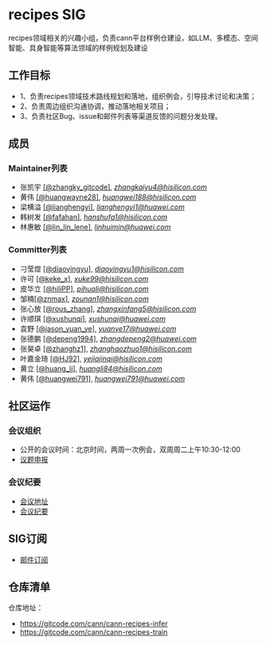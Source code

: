 # recipes SIG
recipes领域相关的兴趣小组，负责cann平台样例仓建设，如LLM、多模态、空间智能、具身智能等算法领域的样例规划及建设

## 工作目标
- 1、负责recipes领域技术路线规划和落地，组织例会，引导技术讨论和决策；
- 2、负责周边组织沟通协调，推动落地相关项目；
- 3、负责社区Bug、issue和邮件列表等渠道反馈的问题分发处理。


## 成员

### Maintainer列表
- 张凯宇 [[@zhangky_gitcode]](https://gitcode.com/zhangky_gitcode), *zhangkaiyu4@hisilicon.com*
- 黄伟 [[@huangwayne28]](https://gitcode.com/huangwayne28), *huangwei188@hisilicon.com*
- 梁横溢 [[@lianghengyi]](https://gitcode.com/lianghengyi), *lianghengyi1@huawei.com*
- 韩树发 [[@fafahan]](https://gitcode.com/fafahan), *hanshufa1@hisilicon.com*
- 林惠敏 [[@lin_lin_lene]](https://gitcode.com/lin_lin_lene), *linhuimin@huawei.com*

### Committer列表
- 刁莹煜 [[@diaoyingyu]](https://gitcode.com/diaoyingyu), *diaoyingyu1@hisilicon.com*
- 许可 [[@keke_x]](https://gitcode.com/keke_x), *xuke99@hisilicon.com*
- 皮华立 [[@hiliPP]](https://gitcode.com/hiliPP), *pihuali@hisilicon.com*
- 邹楠[[@znmax]](https://gitcode.com/znmax), *zounan1@hisilicon.com*
- 张心放 [[@rous_zhang]](https://gitcode.com/rous_zhang), *zhangxinfang5@hisilicon.com*
- 许顺琪 [[@xushunqi]](https://gitcode.com/xushunqi), *xushunqi@huawei.com*
- 袁野 [[@jason_yuan_ye]](https://gitcode.com/jason_yuan_ye), *yuanye17@huawei.com*
- 张德鹏 [[@depeng1994]](https://gitcode.com/depeng1994), *zhangdepeng2@huawei.com*
- 张昊卓 [[@zhanghz1]](https://gitcode.com/zhanghz1), *zhanghaozhuo1@hisilicon.com*
- 叶嘉金琦 [[@HJ92]](https://gitcode.com/HJ92), *yejiajinqi@hisilicon.com*
- 黄立 [[@huang_li]](https://gitcode.com/huang_li), *huangli84@hisilicon.com*
- 黄伟 [[@huangwei791]](https://gitcode.com/huangwei791), *huangwei791@huawei.com*

## 社区运作

### 会议组织

- 公开的会议时间：北京时间，两周一次例会，双周周二上午10:30-12:00
- [议题申报](https://etherpad.meeting.osinfra.cn/p/sig-recipes)

### 会议纪要

- [会议地址](https://meeting.osinfra.cn/cann/)
- [会议纪要](https://etherpad.meeting.osinfra.cn/p/sig-recipes)

## SIG订阅

- [邮件订阅](https://mailweb.cann.osinfra.cn/mailman3/lists/recipes.cann.osinfra.cn/)

## 仓库清单

仓库地址：
- https://gitcode.com/cann/cann-recipes-infer
- https://gitcode.com/cann/cann-recipes-train
